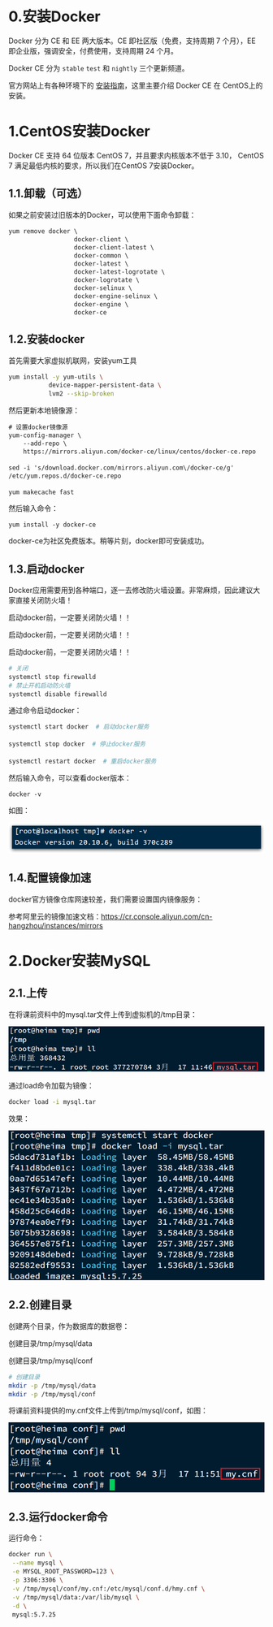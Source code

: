 # 0.安装Docker

Docker 分为 CE 和 EE 两大版本。CE 即社区版（免费，支持周期 7 个月），EE 即企业版，强调安全，付费使用，支持周期 24 个月。

Docker CE 分为 `stable` `test` 和 `nightly` 三个更新频道。

官方网站上有各种环境下的 [安装指南](https://docs.docker.com/install/)，这里主要介绍 Docker CE 在 CentOS上的安装。

# 1.CentOS安装Docker

Docker CE 支持 64 位版本 CentOS 7，并且要求内核版本不低于 3.10， CentOS 7 满足最低内核的要求，所以我们在CentOS 7安装Docker。

## 1.1.卸载（可选）

如果之前安装过旧版本的Docker，可以使用下面命令卸载：

```
yum remove docker \
                  docker-client \
                  docker-client-latest \
                  docker-common \
                  docker-latest \
                  docker-latest-logrotate \
                  docker-logrotate \
                  docker-selinux \
                  docker-engine-selinux \
                  docker-engine \
                  docker-ce
```

## 1.2.安装docker

首先需要大家虚拟机联网，安装yum工具

```sh
yum install -y yum-utils \
           device-mapper-persistent-data \
           lvm2 --skip-broken
```

然后更新本地镜像源：

```shell
# 设置docker镜像源
yum-config-manager \
    --add-repo \
    https://mirrors.aliyun.com/docker-ce/linux/centos/docker-ce.repo
    
sed -i 's/download.docker.com/mirrors.aliyun.com\/docker-ce/g' /etc/yum.repos.d/docker-ce.repo

yum makecache fast
```

然后输入命令：

```shell
yum install -y docker-ce
```

docker-ce为社区免费版本。稍等片刻，docker即可安装成功。

## 1.3.启动docker

Docker应用需要用到各种端口，逐一去修改防火墙设置。非常麻烦，因此建议大家直接关闭防火墙！

启动docker前，一定要关闭防火墙！！

启动docker前，一定要关闭防火墙！！

启动docker前，一定要关闭防火墙！！

```sh
# 关闭
systemctl stop firewalld
# 禁止开机启动防火墙
systemctl disable firewalld
```

通过命令启动docker：

```sh
systemctl start docker  # 启动docker服务

systemctl stop docker  # 停止docker服务

systemctl restart docker  # 重启docker服务
```

然后输入命令，可以查看docker版本：

```
docker -v
```

如图：

![image-20210418154704436](assets/image-20210418154704436.png)

## 1.4.配置镜像加速

docker官方镜像仓库网速较差，我们需要设置国内镜像服务：

参考阿里云的镜像加速文档：https://cr.console.aliyun.com/cn-hangzhou/instances/mirrors

# 2.Docker安装MySQL

## 2.1.上传

在将课前资料中的mysql.tar文件上传到虚拟机的/tmp目录：

![image-20220317114633623](assets/image-20220317114633623.png)

通过load命令加载为镜像：

```sh
docker load -i mysql.tar
```

效果：

![image-20220317114737275](assets/image-20220317114737275.png)

## 2.2.创建目录

创建两个目录，作为数据库的数据卷：

创建目录/tmp/mysql/data

创建目录/tmp/mysql/conf

```sh
# 创建目录
mkdir -p /tmp/mysql/data
mkdir -p /tmp/mysql/conf
```

将课前资料提供的my.cnf文件上传到/tmp/mysql/conf，如图：

![image-20220317115941738](assets/image-20220317115941738.png)

## 2.3.运行docker命令

运行命令：

```sh
docker run \
 --name mysql \
 -e MYSQL_ROOT_PASSWORD=123 \
 -p 3306:3306 \
 -v /tmp/mysql/conf/my.cnf:/etc/mysql/conf.d/hmy.cnf \
 -v /tmp/mysql/data:/var/lib/mysql \
 -d \
 mysql:5.7.25
```



